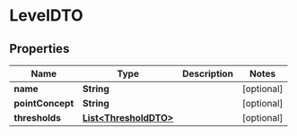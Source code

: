 
# LevelDTO

## Properties
Name | Type | Description | Notes
------------ | ------------- | ------------- | -------------
**name** | **String** |  |  [optional]
**pointConcept** | **String** |  |  [optional]
**thresholds** | [**List&lt;ThresholdDTO&gt;**](ThresholdDTO.md) |  |  [optional]



